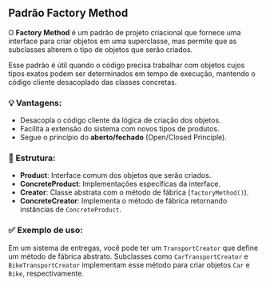  
## Padrão Factory Method

O **Factory Method** é um padrão de projeto criacional que fornece uma interface para criar objetos em uma superclasse, mas permite que as subclasses alterem o tipo de objetos que serão criados.

Esse padrão é útil quando o código precisa trabalhar com objetos cujos tipos exatos podem ser determinados em tempo de execução, mantendo o código cliente desacoplado das classes concretas.

### 💡 Vantagens:
- Desacopla o código cliente da lógica de criação dos objetos.
- Facilita a extensão do sistema com novos tipos de produtos.
- Segue o princípio do **aberto/fechado** (Open/Closed Principle).

### 🧱 Estrutura:
- **Product**: Interface comum dos objetos que serão criados.
- **ConcreteProduct**: Implementações específicas da interface.
- **Creator**: Classe abstrata com o método de fábrica (`factoryMethod()`).
- **ConcreteCreator**: Implementa o método de fábrica retornando instâncias de `ConcreteProduct`.

### ✅ Exemplo de uso:
Em um sistema de entregas, você pode ter um `TransportCreator` que define um método de fábrica abstrato. Subclasses como `CarTransportCreator` e `BikeTransportCreator` implementam esse método para criar objetos `Car` e `Bike`, respectivamente.

